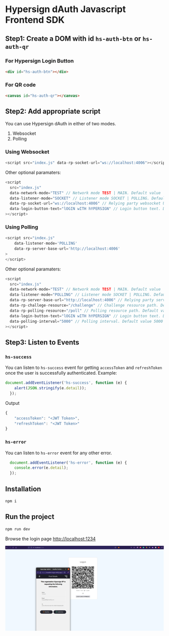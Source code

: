 # Hypersign dAuth Javascript Frontend SDK

## Step1: Create a DOM with id `hs-auth-btn` or `hs-auth-qr`

### For Hypersign Login Button

```html
<div id="hs-auth-btn"></div>
```

### For QR code

```html
<canvas id="hs-auth-qr"></canvas>
```

## Step2: Add appropriate script

You can use Hypersign dAuth in either of two modes.

1. Websocket
2. Polling

### Using Websocket

```js
<script src="index.js" data-rp-socket-url="ws://localhost:4006"></script>
```

Other optional paramaters: 

```js
<script
  src="index.js"
  data-network-mode="TEST" // Network mode TEST | MAIN. Default value 'MAIN'
  data-listener-mode="SOCKET" // Listener mode SOCKET | POLLING. Default value 'SOCKET'
  data-rp-socket-url="ws://localhost:4006" // Relying party websocket URL
  data-login-button-text="lOGIN wITH hYPERSIGN" // Login button text. Default 'LOGIN USING HYPERSIGN'
></script>
```

### Using Polling

```js
<script src="index.js" 
    data-listener-mode='POLLING'
    data-rp-server-base-url='http://localhost:4006'
>
</script> 
```
Other optional paramaters: 

```js
<script
  src="index.js"
  data-network-mode="TEST" // Network mode TEST | MAIN. Default value 'MAIN'
  data-listener-mode="POLLING" // Listener mode SOCKET | POLLING. Default value 'SOCKET'
  data-rp-server-base-url="http://localhost:4006" // Relying party server base URL
  data-rp-challege-resource="/challenge" // Challenge resource path. Default value '/api/v1/auth/challenge'
  data-rp-polling-resource="/poll" // Polling resource path. Default value '/api/v1/auth/poll'
  data-login-button-text="lOGIN wITH hYPERSIGN" // Login button text. Default 'LOGIN USING HYPERSIGN'
  data-polling-interval="5000" // Polling interval. Default value 5000
></script>
```

## Step3: Listen to Events

### `hs-success`

You can listen to `hs-success` event for getting `accessToken` and `refreshToken` once the user is successfully authenticated. Example:

```js
document.addEventListener('hs-success', function (e) {
    alert(JSON.stringify(e.detail));
  });
```

Output

```js
{
    "accessToken": "<JWT Token>",
    "refreshToken": "<JWT Token>"
}
```
### `hs-error`

You can listen to `hs-error` event for any other error.

```js
  document.addEventListener('hs-error', function (e) {
    console.error(e.detail);
  });
```

## Installation 

```sh
npm i 
```

## Run the project

```sh
npm run dev
```

Browse the login page [http://localhost:1234](http://localhost:1234)

![img](./sample-login-page.png)






